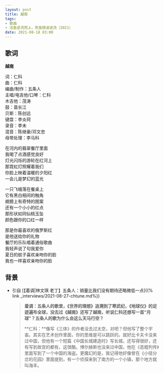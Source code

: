 ```yaml
---
layout: post
title: 越南
tags: 
- 歌曲
- 活鱼逆流而上，死鱼随波逐流（2021）
date: 2021-08-18 03:00
---
```


## 歌词

**越南**

词：仁科  
曲：仁科  
编曲/制作：五条人  
主唱/电吉他/口琴：仁科  
木吉他：茂涛  
鼓：苗长江  
贝斯：陈创远  
键盘：李炎珂  
录音：李未  
混音：陈继豪/邓文忠  
母带处理：李马科

在河内的翡翠餐厅里面  
我喝了点酒感觉良好  
灯光闪烁的游轮在红河上  
那霓虹灯照耀着我们  
你脸上映着温暖的夕阳红  
一会儿是梦幻的蓝光

一只飞蛾落在餐桌上  
它有黑白相间的触角  
翅膀上有奇特的图案  
还有一个小小的红点  
那形状如同仙桃玉坠  
颜色跟你的口红一样

那是你最喜欢的俄罗斯红  
是他送给你的礼物  
餐厅的乐队唱着通俗歌曲  
我轻声说了句我爱你  
夏日的蚊子喜欢亲吻你的脸  
我也一样喜欢亲吻你的脸

## 背景

* 引自 [【着调\|林文琪 老丁】五条人：销量比我们没有期待还略微低一点]({% link _interviews/2021-08-27-chtune.md%})
  
  > **着调：五条人的歌里，《世界的理想》追溯到了寒武纪，《地球仪》的足迹遍布全球，没去过《越南》还写了越南，听说仁科还想写一首“月球”？五条人的歌为什么会这么天马行空？**  
  > 
  > **仁科：**像写《三体》的作者没去过太空，对吧？但他写了整个宇宙。其实在艺术创作里面，你的思维是可以跳跃的。就好比卡夫卡没来过中国，但他有一个短篇《中国长城建造时》写长城，还写得很好，还有写到故宫的都有，这很酷。博尔赫斯也没来过中国，他在《恶棍列传》里面写到了一个中国的海盗。更魔幻的是，我记得他好像曾在《小径分岔的花园》里面提到，有一个侦探来到了南方的一个小镇，那个地方就叫海丰。
